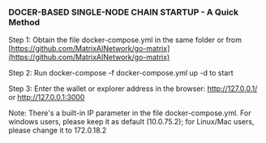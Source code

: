 
### DOCER-BASED SINGLE-NODE CHAIN STARTUP - A Quick Method

Step 1: Obtain the file docker-compose.yml in the same folder or from [https://github.com/MatrixAINetwork/go-matrix](https://github.com/MatrixAINetwork/go-matrix)

Step 2: Run docker-compose -f docker-compose.yml up -d to start

Step 3: Enter the wallet or explorer address in the browser: http://127.0.0.1/ or http://127.0.0.1:3000


Note: There's a built-in IP parameter in the file docker-compose.yml. For windows users, please keep it as default (10.0.75.2); for Linux/Mac users, please change it to 172.0.18.2

















